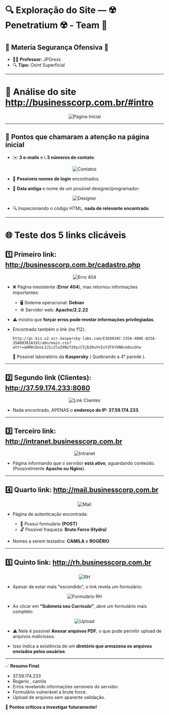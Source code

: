 # 🔍 Exploração do Site — ☢️ Penetratium ☢️ - Team 📡

## 🔗 Materia Segurança Ofensiva 📕

- 👨‍🏫 **Professor:** JPGress
- 🔍 **Tipo:** Osint Superficial

---
# 🔎 Análise do site http://businesscorp.com.br/#intro

<p align="center">
  <img src="https://github.com/user-attachments/assets/3fa26601-ec93-4987-bc45-d09d374dbf93" alt="Página Inicial" />
</p>

---

## 📌 Pontos que chamaram a atenção na página inicial

- ✉️ **3 e-mails** e 📞 **3 números de contato**:

<p align="center">
  <img src="https://github.com/user-attachments/assets/06bf792a-51b6-49b7-99a6-e9171d29db00" alt="Contatos" />
</p>

- 👤 **Possíveis nomes de login** encontrados.

- 📅 **Data antiga** e nome de um possível designer/programador:

<p align="center">
  <img src="https://github.com/user-attachments/assets/da0c9f84-5562-4f96-8661-e5a9b21383a5" alt="Designer" />
</p>

- 🔍 Inspecionando o código HTML, **nada de relevante encontrado**.

---

# 🌐 Teste dos 5 links clicáveis

## 1️⃣ Primeiro link: http://businesscorp.com.br/cadastro.php

<p align="center">
  <img src="https://github.com/user-attachments/assets/e3dcc68c-d58a-4d5c-9d1e-303dd115d654" alt="Erro 404" />
</p>

- ❌ Página inexistente (**Error 404**), mas retornou informações importantes:
  - 🖥️ Sistema operacional: **Debian**
  - ⚙️ Servidor web: **Apache/2.2.22**

- ⚠️ mostra que **forçar erros pode revelar informações privilegiadas**.

- Encontrado também o link (no f12):
  ```
  http://gc.kis.v2.scr.kaspersky-labs.com/E3E8934C-235A-4B0E-825A-35A08381A191/abn/main.css?attr=aHR0cDovL2J1c2luZXNzY29ycC5jb20uYnIvY2FkYXN0cm8ucGhw
  ```
  🔬 Possível laboratório da **Kaspersky** ( Quebrando a 4° parede ).

---

## 2️⃣ Segundo link (Clientes): http://37.59.174.233:8080

<p align="center">
  <img src="https://github.com/user-attachments/assets/446b2241-ad5d-4c56-9d05-eb0f41dca275" alt="Link Clientes" />
</p>

- Nada encontrado, APENAS o **endereço de IP: 37.59.174.233**.

---

## 3️⃣ Terceiro link: http://intranet.businesscorp.com.br

<p align="center">
  <img src="https://github.com/user-attachments/assets/32b0d881-9089-46de-8b31-029e7f3cb0f2" alt="Intranet" />
</p>

- Página informando que o servidor **está ativo**, aguardando conteúdo.  
  (Possivelmente **Apache ou Nginx**).

---

## 4️⃣ Quarto link: http://mail.businesscorp.com.br

<p align="center">
  <img src="https://github.com/user-attachments/assets/1a4a0b47-870a-4361-958d-8740d97ce1ea" alt="Mail" />
</p>

- Página de autenticação encontrada:
  - 📄 Possui formulário **(POST)**
  - 🔓 Possível fraqueza: **Brute Force (Hydra)**

- Nomes a serem testados: **CAMILA** e **ROGÉRIO**

---

## 5️⃣ Quinto link: http://rh.businesscorp.com.br

<p align="center">
  <img src="https://github.com/user-attachments/assets/951bbcd9-6e75-485c-8bf6-b5f915ced284" alt="RH" />
</p>

- Apesar de estar mais "escondido", o link revela um formulário:

<p align="center">
  <img src="https://github.com/user-attachments/assets/f0c9fe5b-13f7-490a-9200-a45dd00e1f01" alt="Formulário RH" />
</p>

- Ao clicar em **"Submeta seu Currículo"**, abre um formulário mais completo:

<p align="center">
  <img src="https://github.com/user-attachments/assets/65b4cb67-666f-47e7-8f41-778a409f2c75" alt="Upload" />
</p>

- ⚠️ Nele é possível **Anexar arquivos PDF**, o que pode permitir upload de arquivos maliciosos.
  
- Isso indica a existência de um **diretório que armazena os arquivos enviados pelos usuários**.

---

✅ **Resumo Final**:
- 37.59.174.233
- Rogerio , camila
- Erros revelando informações sensíveis do servidor.
- Formulário vulnerável a brute force.
- Upload de arquivos sem aparente validação.  

🚨 **Pontos críticos a investigar futuramente!**
